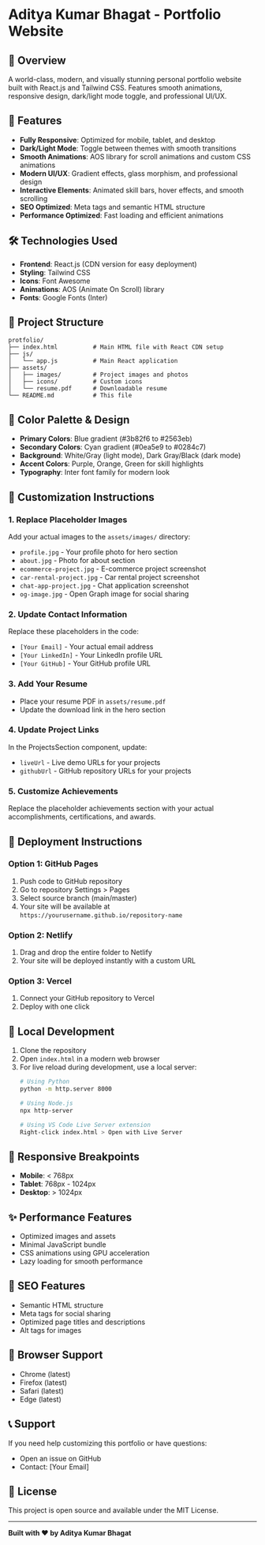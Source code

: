 # Aditya Kumar Bhagat - Portfolio Website

## 🌟 Overview
A world-class, modern, and visually stunning personal portfolio website built with React.js and Tailwind CSS. Features smooth animations, responsive design, dark/light mode toggle, and professional UI/UX.

## 🚀 Features
- **Fully Responsive**: Optimized for mobile, tablet, and desktop
- **Dark/Light Mode**: Toggle between themes with smooth transitions
- **Smooth Animations**: AOS library for scroll animations and custom CSS animations
- **Modern UI/UX**: Gradient effects, glass morphism, and professional design
- **Interactive Elements**: Animated skill bars, hover effects, and smooth scrolling
- **SEO Optimized**: Meta tags and semantic HTML structure
- **Performance Optimized**: Fast loading and efficient animations

## 🛠️ Technologies Used
- **Frontend**: React.js (CDN version for easy deployment)
- **Styling**: Tailwind CSS
- **Icons**: Font Awesome
- **Animations**: AOS (Animate On Scroll) library
- **Fonts**: Google Fonts (Inter)

## 📁 Project Structure
```
protfolio/
├── index.html          # Main HTML file with React CDN setup
├── js/
│   └── app.js          # Main React application
├── assets/
│   ├── images/         # Project images and photos
│   ├── icons/          # Custom icons
│   └── resume.pdf      # Downloadable resume
└── README.md           # This file
```

## 🎨 Color Palette & Design
- **Primary Colors**: Blue gradient (#3b82f6 to #2563eb)
- **Secondary Colors**: Cyan gradient (#0ea5e9 to #0284c7)
- **Background**: White/Gray (light mode), Dark Gray/Black (dark mode)
- **Accent Colors**: Purple, Orange, Green for skill highlights
- **Typography**: Inter font family for modern look

## 📝 Customization Instructions

### 1. Replace Placeholder Images
Add your actual images to the `assets/images/` directory:
- `profile.jpg` - Your profile photo for hero section
- `about.jpg` - Photo for about section
- `ecommerce-project.jpg` - E-commerce project screenshot
- `car-rental-project.jpg` - Car rental project screenshot
- `chat-app-project.jpg` - Chat application screenshot
- `og-image.jpg` - Open Graph image for social sharing

### 2. Update Contact Information
Replace these placeholders in the code:
- `[Your Email]` - Your actual email address
- `[Your LinkedIn]` - Your LinkedIn profile URL
- `[Your GitHub]` - Your GitHub profile URL

### 3. Add Your Resume
- Place your resume PDF in `assets/resume.pdf`
- Update the download link in the hero section

### 4. Update Project Links
In the ProjectsSection component, update:
- `liveUrl` - Live demo URLs for your projects
- `githubUrl` - GitHub repository URLs for your projects

### 5. Customize Achievements
Replace the placeholder achievements section with your actual accomplishments, certifications, and awards.

## 🚀 Deployment Instructions

### Option 1: GitHub Pages
1. Push code to GitHub repository
2. Go to repository Settings > Pages
3. Select source branch (main/master)
4. Your site will be available at `https://yourusername.github.io/repository-name`

### Option 2: Netlify
1. Drag and drop the entire folder to Netlify
2. Your site will be deployed instantly with a custom URL

### Option 3: Vercel
1. Connect your GitHub repository to Vercel
2. Deploy with one click

## 🔧 Local Development
1. Clone the repository
2. Open `index.html` in a modern web browser
3. For live reload during development, use a local server:
   ```bash
   # Using Python
   python -m http.server 8000
   
   # Using Node.js
   npx http-server
   
   # Using VS Code Live Server extension
   Right-click index.html > Open with Live Server
   ```

## 📱 Responsive Breakpoints
- **Mobile**: < 768px
- **Tablet**: 768px - 1024px
- **Desktop**: > 1024px

## ✨ Performance Features
- Optimized images and assets
- Minimal JavaScript bundle
- CSS animations using GPU acceleration
- Lazy loading for smooth performance

## 🎯 SEO Features
- Semantic HTML structure
- Meta tags for social sharing
- Optimized page titles and descriptions
- Alt tags for images

## 🔄 Browser Support
- Chrome (latest)
- Firefox (latest)
- Safari (latest)
- Edge (latest)

## 📞 Support
If you need help customizing this portfolio or have questions:
- Open an issue on GitHub
- Contact: [Your Email]

## 📄 License
This project is open source and available under the MIT License.

---

**Built with ❤️ by Aditya Kumar Bhagat**
